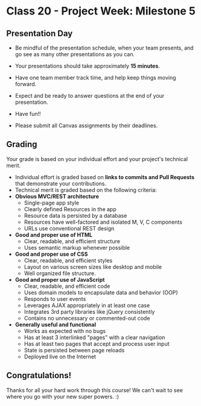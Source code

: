 # Class 20 -  Project Week: Milestone 5
## Presentation Day

* Be mindful of the presentation schedule, when your team presents, and go see as many other presentations as you can.

* Your presentations should take approximately **15 minutes**. 

* Have one team member track time, and help keep things moving forward.

* Expect and be ready to answer questions at the end of your presentation. 

* Have fun!!

* Please submit all Canvas assignments by their deadlines.

## Grading
Your grade is based on your individual effort and your project's technical merit.
* Individual effort is graded based on **links to commits and Pull Requests** that demonstrate your contributions.
* Technical merit is graded based on the following criteria:
 * **Obvious MVC/REST architecture**
    * Single-page app style
    * Clearly defined Resources in the app
    * Resource data is persisted by a database
    * Resources have well-factored and isolated M, V, C components
    * URLs use conventional REST design
 * **Good and proper use of HTML**
    * Clear, readable, and efficient structure
    * Uses semantic markup whenever possible
 * **Good and proper use of CSS**
    * Clear, readable, and efficient styles
    * Layout on various screen sizes like desktop and mobile
    * Well organized file structure.
 * **Good and proper use of JavaScript**
    * Clear, readable, and efficient code
    * Uses domain models to encapsulate data and behavior (OOP)
    * Responds to user events
    * Leverages AJAX appropriately in at least one case
    * Integrates 3rd party libraries like jQuery consistently
    * Contains no unnecessary or commented-out code
 * **Generally useful and functional**
    * Works as expected with no bugs
    * Has at least 3 interlinked "pages" with a clear navigation
    * Has at least two pages that accept and process user input
    * State is persisted between page reloads
    * Deployed live on the Internet

## Congratulations!
Thanks for all your hard work through this course! We can't wait to see where you go with your new super powers. :)

